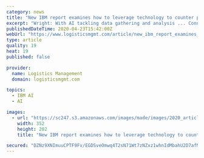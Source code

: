```yaml
---
category: news
title: "New IBM report examines how to leverage technology to counter pandemic disruption"
excerpt: "Wright: With AI tackling data gathering and analysis ... Connect and Control Center Director, and Supply Chain Insights with Watson. The resource page can be found here – https://www.ibm.com/supply-chain/covid19. SCMR: What specific benefits are included here? Wright: These offerings help enable 1.) demand sensing for critical products ..."
publishedDateTime: 2020-04-23T15:42:00Z
webUrl: "https://www.logisticsmgmt.com/article/new_ibm_report_examines_how_to_leverage_technology_to_counter_pandemic_disr"
type: article
quality: 19
heat: 19
published: false

provider:
  name: Logistics Management
  domain: logisticsmgmt.com

topics:
  - IBM AI
  - AI

images:
  - url: "https://sc247.s3.amazonaws.com/images/made/images/2020_article/LM2004_F_EX_SalarySurvey_600main_350_200_bor1_b9b3be_s_c1.jpg"
    width: 352
    height: 202
    title: "New IBM report examines how to leverage technology to counter pandemic disruption"

secured: "DZNz9XNImuuCPTF9Fv/EGDSveOmwq4T2sN71Wt7zNZxz1whnIdMbahU2D7afMmIkKp4CQAoR9LtpH7KANOkAVL1EFP6ZZO8tl/GhE+cvASJZrs2A9ijKCvG2NsCZbvmbdkIdoetgnqvgzcTVqGIPpC1P+5CZcQ5rpZu6sMXSZ2zWLhnUC2b3z6yIMs6XvEYA7MTIfgdOVX+DsFyGnLdOFa3A32h6ODJvRRXD59hF0HMqrBUyWLfk8Q6pytThaW8y+yEvudOUr4r/9PKZLaKR4VnqHIGCk+3zH8zdEYfG2Pgwh7uKavboWMAEafgSuE8bXbXmsLDjDdtDukkSS7Icz9UFpazEVdJSNCwG1jQnZxjxSldDEia8I2P45nEio3PBXI9X+4V7iCQdYfBGWYgFC8906nDO0hH5Y4ompYYje/3eML1t6B8JO7Um0qrnTlCbv8cuilbFe3uhKuQRGY4eQ7CEd3qW/jRVsAGSiIHQqp4=;9UR6sXqpLN5sT0petFcaQA=="
---
```


